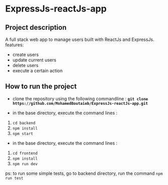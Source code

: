 # ExpressJs-reactJs-app

<h2>Project description</h2>

A full stack web app to manage users built with ReactJs and ExpressJs.
<br>
features:

- create users
- update current users
- delete users
- execute a certain action

<h2> How to run the project</h2>

- clone the repository using the following commandline : <b> `git clone https://github.com/MohamedBoutaieb/ExpressJs-reactJs-app.git` </b>

- in the base directory, execute the command lines :

1. `cd backend`
2. `npm install`
3. `npm start`

- in the base directory, execute the command lines :

1. `cd frontend`
2. `npm install`
3. `npm run dev`

ps: to run some simple tests, go to backend directory, run the command `npm run test`
